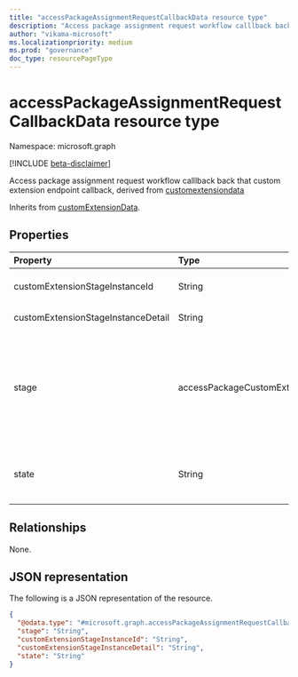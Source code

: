 ```yaml
---
title: "accessPackageAssignmentRequestCallbackData resource type"
description: "Access package assignment request workflow calllback back that custom extension endpoint callback, derived from [customextensiondata](../resources/customextensiondata.md)"
author: "vikama-microsoft"
ms.localizationpriority: medium
ms.prod: "governance"
doc_type: resourcePageType
---
```


# accessPackageAssignmentRequestCallbackData resource type

Namespace: microsoft.graph

[!INCLUDE [beta-disclaimer](../../includes/beta-disclaimer.md)]

Access package assignment request workflow calllback back that custom extension endpoint callback, derived from [customextensiondata](../resources/customextensiondata.md)


Inherits from [customExtensionData](../resources/customextensiondata.md).

## Properties
|Property|Type|Description|
|:---|:---|:---|
|customExtensionStageInstanceId|String|Unique Id of the callout to the custom extension that was made at a stage of request processing.|
|customExtensionStageInstanceDetail|String|Details for the callback so that the admin or approver can see this information.|
|stage|accessPackageCustomExtensionStage|Indicate at which stage the custom callout extension will be executed.The possible values are: `assignmentRequestCreated`, `assignmentRequestApproved`, `assignmentRequestGranted`, `assignmentRequestRemoved`, `assignmentFourteenDaysBeforeExpiration`, `assignmentOneDayBeforeExpiration`, `unknownFutureValue`.|
|state|String|Allow extension to be able to deny or cancel the request submitted by the requestor. Supported values: `Denied`, `Canceled`. This property can only be set for `assignmentRequestCreated` stage.|

## Relationships
None.

## JSON representation
The following is a JSON representation of the resource.
<!-- {
  "blockType": "resource",
  "@odata.type": "microsoft.graph.accessPackageAssignmentRequestCallbackData"
}
-->
``` json
{
  "@odata.type": "#microsoft.graph.accessPackageAssignmentRequestCallbackData",
  "stage": "String",
  "customExtensionStageInstanceId": "String",
  "customExtensionStageInstanceDetail": "String",
  "state": "String"
}
```

